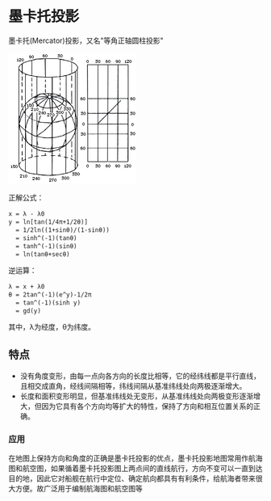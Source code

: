 #   墨卡托投影
墨卡托(Mercator)投影，又名"等角正轴圆柱投影"

![Alt text](../../assets/2.gif "墨卡托投影示意图")

正解公式：

    x = λ - λ0 
    y = ln[tan(1/4π+1/2θ)] 
      = 1/2ln((1+sinθ)/(1-sinθ)) 
      = sinh^(-1)(tanθ) 
      = tanh^(-1)(sinθ) 
      = ln(tanθ+secθ)
逆运算：

    λ = x + λ0
    θ = 2tan^(-1)(e^y)-1/2π 
      = tan^(-1)(sinh y) 
      = gd(y) 

其中，λ为经度，θ为纬度。

## 特点
- 没有角度变形，由每一点向各方向的长度比相等，它的经纬线都是平行直线，且相交成直角，经线间隔相等，纬线间隔从基准纬线处向两极逐渐增大。
- 长度和面积变形明显，但基准纬线处无变形，从基准纬线处向两极变形逐渐增大，但因为它具有各个方向均等扩大的特性，保持了方向和相互位置关系的正确。

### 应用
在地图上保持方向和角度的正确是墨卡托投影的优点，墨卡托投影地图常用作航海图和航空图，如果循着墨卡托投影图上两点间的直线航行，方向不变可以一直到达目的地，因此它对船舰在航行中定位、确定航向都具有有利条件，给航海者带来很大方便。故广泛用于编制航海图和航空图等
